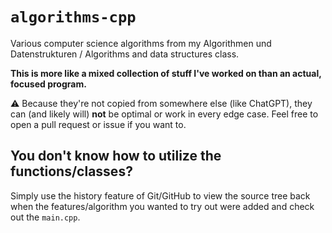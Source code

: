 # `algorithms-cpp`

Various computer science algorithms from my
Algorithmen und Datenstrukturen /
Algorithms and data structures class.

**This is more like a mixed collection of stuff I've worked on than an actual,
focused program.**

⚠️ Because they're not copied from somewhere else (like ChatGPT),
they can (and likely will) **not** be optimal or work in every edge case.
Feel free to open a pull request or issue if you want to.

## You don't know how to utilize the functions/classes?

Simply use the history feature of Git/GitHub to view the source tree
back when the features/algorithm you wanted to try out were added
and check out the `main.cpp`.